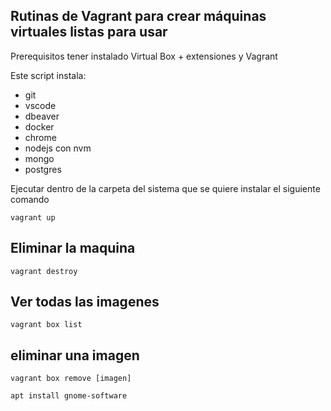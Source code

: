 ## Rutinas de Vagrant para crear máquinas virtuales listas para usar

Prerequisitos tener instalado Virtual Box + extensiones y Vagrant

Este script instala:

- git
- vscode
- dbeaver
- docker
- chrome
- nodejs con nvm
- mongo
- postgres

Ejecutar dentro de la carpeta del sistema que se quiere instalar el siguiente comando

```
vagrant up
```

## Eliminar la maquina

```
vagrant destroy
```

## Ver todas las imagenes 

```
vagrant box list
```

## eliminar una imagen

```
vagrant box remove [imagen]
```

```
apt install gnome-software
```

